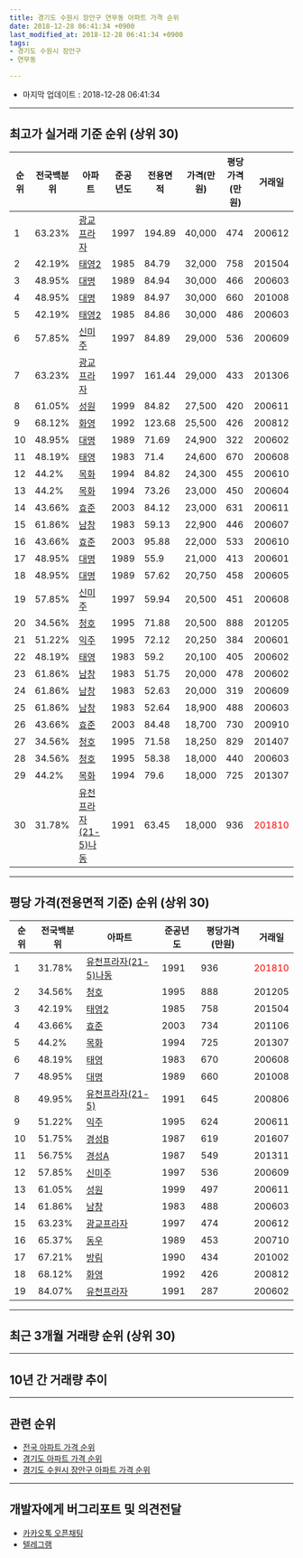 ```yaml
---
title: 경기도 수원시 장안구 연무동 아파트 가격 순위
date: 2018-12-28 06:41:34 +0900
last_modified_at: 2018-12-28 06:41:34 +0900
tags:
- 경기도 수원시 장안구
- 연무동

---
```


* 마지막 업데이트 : 2018-12-28 06:41:34

---

## 최고가 실거래 기준 순위 (상위 30)


|순위|전국백분위|아파트|준공년도|전용면적|가격(만원)|평당가격(만원)|거래일|
|---|---|---|---|---|---|---|---|
|1|63.23%|[광교프라자](https://search.naver.com/search.naver?query=%EA%B2%BD%EA%B8%B0%EB%8F%84+%EC%88%98%EC%9B%90%EC%8B%9C+%EC%9E%A5%EC%95%88%EA%B5%AC+%EC%97%B0%EB%AC%B4%EB%8F%99+%EA%B4%91%EA%B5%90%ED%94%84%EB%9D%BC%EC%9E%90)|1997|194.89|40,000|474|200612|
|2|42.19%|[태영2](https://search.naver.com/search.naver?query=%EA%B2%BD%EA%B8%B0%EB%8F%84+%EC%88%98%EC%9B%90%EC%8B%9C+%EC%9E%A5%EC%95%88%EA%B5%AC+%EC%97%B0%EB%AC%B4%EB%8F%99+%ED%83%9C%EC%98%812)|1985|84.79|32,000|758|201504|
|3|48.95%|[대명](https://search.naver.com/search.naver?query=%EA%B2%BD%EA%B8%B0%EB%8F%84+%EC%88%98%EC%9B%90%EC%8B%9C+%EC%9E%A5%EC%95%88%EA%B5%AC+%EC%97%B0%EB%AC%B4%EB%8F%99+%EB%8C%80%EB%AA%85)|1989|84.94|30,000|466|200603|
|4|48.95%|[대명](https://search.naver.com/search.naver?query=%EA%B2%BD%EA%B8%B0%EB%8F%84+%EC%88%98%EC%9B%90%EC%8B%9C+%EC%9E%A5%EC%95%88%EA%B5%AC+%EC%97%B0%EB%AC%B4%EB%8F%99+%EB%8C%80%EB%AA%85)|1989|84.97|30,000|660|201008|
|5|42.19%|[태영2](https://search.naver.com/search.naver?query=%EA%B2%BD%EA%B8%B0%EB%8F%84+%EC%88%98%EC%9B%90%EC%8B%9C+%EC%9E%A5%EC%95%88%EA%B5%AC+%EC%97%B0%EB%AC%B4%EB%8F%99+%ED%83%9C%EC%98%812)|1985|84.86|30,000|486|200603|
|6|57.85%|[신미주](https://search.naver.com/search.naver?query=%EA%B2%BD%EA%B8%B0%EB%8F%84+%EC%88%98%EC%9B%90%EC%8B%9C+%EC%9E%A5%EC%95%88%EA%B5%AC+%EC%97%B0%EB%AC%B4%EB%8F%99+%EC%8B%A0%EB%AF%B8%EC%A3%BC)|1997|84.89|29,000|536|200609|
|7|63.23%|[광교프라자](https://search.naver.com/search.naver?query=%EA%B2%BD%EA%B8%B0%EB%8F%84+%EC%88%98%EC%9B%90%EC%8B%9C+%EC%9E%A5%EC%95%88%EA%B5%AC+%EC%97%B0%EB%AC%B4%EB%8F%99+%EA%B4%91%EA%B5%90%ED%94%84%EB%9D%BC%EC%9E%90)|1997|161.44|29,000|433|201306|
|8|61.05%|[성원](https://search.naver.com/search.naver?query=%EA%B2%BD%EA%B8%B0%EB%8F%84+%EC%88%98%EC%9B%90%EC%8B%9C+%EC%9E%A5%EC%95%88%EA%B5%AC+%EC%97%B0%EB%AC%B4%EB%8F%99+%EC%84%B1%EC%9B%90)|1999|84.82|27,500|420|200611|
|9|68.12%|[화영](https://search.naver.com/search.naver?query=%EA%B2%BD%EA%B8%B0%EB%8F%84+%EC%88%98%EC%9B%90%EC%8B%9C+%EC%9E%A5%EC%95%88%EA%B5%AC+%EC%97%B0%EB%AC%B4%EB%8F%99+%ED%99%94%EC%98%81)|1992|123.68|25,500|426|200812|
|10|48.95%|[대명](https://search.naver.com/search.naver?query=%EA%B2%BD%EA%B8%B0%EB%8F%84+%EC%88%98%EC%9B%90%EC%8B%9C+%EC%9E%A5%EC%95%88%EA%B5%AC+%EC%97%B0%EB%AC%B4%EB%8F%99+%EB%8C%80%EB%AA%85)|1989|71.69|24,900|322|200602|
|11|48.19%|[태영](https://search.naver.com/search.naver?query=%EA%B2%BD%EA%B8%B0%EB%8F%84+%EC%88%98%EC%9B%90%EC%8B%9C+%EC%9E%A5%EC%95%88%EA%B5%AC+%EC%97%B0%EB%AC%B4%EB%8F%99+%ED%83%9C%EC%98%81)|1983|71.4|24,600|670|200608|
|12|44.2%|[목화](https://search.naver.com/search.naver?query=%EA%B2%BD%EA%B8%B0%EB%8F%84+%EC%88%98%EC%9B%90%EC%8B%9C+%EC%9E%A5%EC%95%88%EA%B5%AC+%EC%97%B0%EB%AC%B4%EB%8F%99+%EB%AA%A9%ED%99%94)|1994|84.82|24,300|455|200610|
|13|44.2%|[목화](https://search.naver.com/search.naver?query=%EA%B2%BD%EA%B8%B0%EB%8F%84+%EC%88%98%EC%9B%90%EC%8B%9C+%EC%9E%A5%EC%95%88%EA%B5%AC+%EC%97%B0%EB%AC%B4%EB%8F%99+%EB%AA%A9%ED%99%94)|1994|73.26|23,000|450|200604|
|14|43.66%|[효준](https://search.naver.com/search.naver?query=%EA%B2%BD%EA%B8%B0%EB%8F%84+%EC%88%98%EC%9B%90%EC%8B%9C+%EC%9E%A5%EC%95%88%EA%B5%AC+%EC%97%B0%EB%AC%B4%EB%8F%99+%ED%9A%A8%EC%A4%80)|2003|84.12|23,000|631|200611|
|15|61.86%|[남창](https://search.naver.com/search.naver?query=%EA%B2%BD%EA%B8%B0%EB%8F%84+%EC%88%98%EC%9B%90%EC%8B%9C+%EC%9E%A5%EC%95%88%EA%B5%AC+%EC%97%B0%EB%AC%B4%EB%8F%99+%EB%82%A8%EC%B0%BD)|1983|59.13|22,900|446|200607|
|16|43.66%|[효준](https://search.naver.com/search.naver?query=%EA%B2%BD%EA%B8%B0%EB%8F%84+%EC%88%98%EC%9B%90%EC%8B%9C+%EC%9E%A5%EC%95%88%EA%B5%AC+%EC%97%B0%EB%AC%B4%EB%8F%99+%ED%9A%A8%EC%A4%80)|2003|95.88|22,000|533|200610|
|17|48.95%|[대명](https://search.naver.com/search.naver?query=%EA%B2%BD%EA%B8%B0%EB%8F%84+%EC%88%98%EC%9B%90%EC%8B%9C+%EC%9E%A5%EC%95%88%EA%B5%AC+%EC%97%B0%EB%AC%B4%EB%8F%99+%EB%8C%80%EB%AA%85)|1989|55.9|21,000|413|200601|
|18|48.95%|[대명](https://search.naver.com/search.naver?query=%EA%B2%BD%EA%B8%B0%EB%8F%84+%EC%88%98%EC%9B%90%EC%8B%9C+%EC%9E%A5%EC%95%88%EA%B5%AC+%EC%97%B0%EB%AC%B4%EB%8F%99+%EB%8C%80%EB%AA%85)|1989|57.62|20,750|458|200605|
|19|57.85%|[신미주](https://search.naver.com/search.naver?query=%EA%B2%BD%EA%B8%B0%EB%8F%84+%EC%88%98%EC%9B%90%EC%8B%9C+%EC%9E%A5%EC%95%88%EA%B5%AC+%EC%97%B0%EB%AC%B4%EB%8F%99+%EC%8B%A0%EB%AF%B8%EC%A3%BC)|1997|59.94|20,500|451|200608|
|20|34.56%|[청호](https://search.naver.com/search.naver?query=%EA%B2%BD%EA%B8%B0%EB%8F%84+%EC%88%98%EC%9B%90%EC%8B%9C+%EC%9E%A5%EC%95%88%EA%B5%AC+%EC%97%B0%EB%AC%B4%EB%8F%99+%EC%B2%AD%ED%98%B8)|1995|71.88|20,500|888|201205|
|21|51.22%|[익주](https://search.naver.com/search.naver?query=%EA%B2%BD%EA%B8%B0%EB%8F%84+%EC%88%98%EC%9B%90%EC%8B%9C+%EC%9E%A5%EC%95%88%EA%B5%AC+%EC%97%B0%EB%AC%B4%EB%8F%99+%EC%9D%B5%EC%A3%BC)|1995|72.12|20,250|384|200601|
|22|48.19%|[태영](https://search.naver.com/search.naver?query=%EA%B2%BD%EA%B8%B0%EB%8F%84+%EC%88%98%EC%9B%90%EC%8B%9C+%EC%9E%A5%EC%95%88%EA%B5%AC+%EC%97%B0%EB%AC%B4%EB%8F%99+%ED%83%9C%EC%98%81)|1983|59.2|20,100|405|200602|
|23|61.86%|[남창](https://search.naver.com/search.naver?query=%EA%B2%BD%EA%B8%B0%EB%8F%84+%EC%88%98%EC%9B%90%EC%8B%9C+%EC%9E%A5%EC%95%88%EA%B5%AC+%EC%97%B0%EB%AC%B4%EB%8F%99+%EB%82%A8%EC%B0%BD)|1983|51.75|20,000|478|200602|
|24|61.86%|[남창](https://search.naver.com/search.naver?query=%EA%B2%BD%EA%B8%B0%EB%8F%84+%EC%88%98%EC%9B%90%EC%8B%9C+%EC%9E%A5%EC%95%88%EA%B5%AC+%EC%97%B0%EB%AC%B4%EB%8F%99+%EB%82%A8%EC%B0%BD)|1983|52.63|20,000|319|200609|
|25|61.86%|[남창](https://search.naver.com/search.naver?query=%EA%B2%BD%EA%B8%B0%EB%8F%84+%EC%88%98%EC%9B%90%EC%8B%9C+%EC%9E%A5%EC%95%88%EA%B5%AC+%EC%97%B0%EB%AC%B4%EB%8F%99+%EB%82%A8%EC%B0%BD)|1983|52.64|18,900|488|200603|
|26|43.66%|[효준](https://search.naver.com/search.naver?query=%EA%B2%BD%EA%B8%B0%EB%8F%84+%EC%88%98%EC%9B%90%EC%8B%9C+%EC%9E%A5%EC%95%88%EA%B5%AC+%EC%97%B0%EB%AC%B4%EB%8F%99+%ED%9A%A8%EC%A4%80)|2003|84.48|18,700|730|200910|
|27|34.56%|[청호](https://search.naver.com/search.naver?query=%EA%B2%BD%EA%B8%B0%EB%8F%84+%EC%88%98%EC%9B%90%EC%8B%9C+%EC%9E%A5%EC%95%88%EA%B5%AC+%EC%97%B0%EB%AC%B4%EB%8F%99+%EC%B2%AD%ED%98%B8)|1995|71.58|18,250|829|201407|
|28|34.56%|[청호](https://search.naver.com/search.naver?query=%EA%B2%BD%EA%B8%B0%EB%8F%84+%EC%88%98%EC%9B%90%EC%8B%9C+%EC%9E%A5%EC%95%88%EA%B5%AC+%EC%97%B0%EB%AC%B4%EB%8F%99+%EC%B2%AD%ED%98%B8)|1995|58.38|18,000|440|200603|
|29|44.2%|[목화](https://search.naver.com/search.naver?query=%EA%B2%BD%EA%B8%B0%EB%8F%84+%EC%88%98%EC%9B%90%EC%8B%9C+%EC%9E%A5%EC%95%88%EA%B5%AC+%EC%97%B0%EB%AC%B4%EB%8F%99+%EB%AA%A9%ED%99%94)|1994|79.6|18,000|725|201307|
|30|31.78%|[유천프라자(21-5)나동](https://search.naver.com/search.naver?query=%EA%B2%BD%EA%B8%B0%EB%8F%84+%EC%88%98%EC%9B%90%EC%8B%9C+%EC%9E%A5%EC%95%88%EA%B5%AC+%EC%97%B0%EB%AC%B4%EB%8F%99+%EC%9C%A0%EC%B2%9C%ED%94%84%EB%9D%BC%EC%9E%90%2821-5%29%EB%82%98%EB%8F%99)|1991|63.45|18,000|936|<span style="color:red">201810</span>|


---

## 평당 가격(전용면적 기준) 순위 (상위 30)


|순위|전국백분위|아파트|준공년도|평당가격(만원)|거래일|
|---|---|---|---|---|---|
|1|31.78%|[유천프라자(21-5)나동](https://search.naver.com/search.naver?query=%EA%B2%BD%EA%B8%B0%EB%8F%84+%EC%88%98%EC%9B%90%EC%8B%9C+%EC%9E%A5%EC%95%88%EA%B5%AC+%EC%97%B0%EB%AC%B4%EB%8F%99+%EC%9C%A0%EC%B2%9C%ED%94%84%EB%9D%BC%EC%9E%90%2821-5%29%EB%82%98%EB%8F%99)|1991|936|<span style="color:red">201810</span>|
|2|34.56%|[청호](https://search.naver.com/search.naver?query=%EA%B2%BD%EA%B8%B0%EB%8F%84+%EC%88%98%EC%9B%90%EC%8B%9C+%EC%9E%A5%EC%95%88%EA%B5%AC+%EC%97%B0%EB%AC%B4%EB%8F%99+%EC%B2%AD%ED%98%B8)|1995|888|201205|
|3|42.19%|[태영2](https://search.naver.com/search.naver?query=%EA%B2%BD%EA%B8%B0%EB%8F%84+%EC%88%98%EC%9B%90%EC%8B%9C+%EC%9E%A5%EC%95%88%EA%B5%AC+%EC%97%B0%EB%AC%B4%EB%8F%99+%ED%83%9C%EC%98%812)|1985|758|201504|
|4|43.66%|[효준](https://search.naver.com/search.naver?query=%EA%B2%BD%EA%B8%B0%EB%8F%84+%EC%88%98%EC%9B%90%EC%8B%9C+%EC%9E%A5%EC%95%88%EA%B5%AC+%EC%97%B0%EB%AC%B4%EB%8F%99+%ED%9A%A8%EC%A4%80)|2003|734|201106|
|5|44.2%|[목화](https://search.naver.com/search.naver?query=%EA%B2%BD%EA%B8%B0%EB%8F%84+%EC%88%98%EC%9B%90%EC%8B%9C+%EC%9E%A5%EC%95%88%EA%B5%AC+%EC%97%B0%EB%AC%B4%EB%8F%99+%EB%AA%A9%ED%99%94)|1994|725|201307|
|6|48.19%|[태영](https://search.naver.com/search.naver?query=%EA%B2%BD%EA%B8%B0%EB%8F%84+%EC%88%98%EC%9B%90%EC%8B%9C+%EC%9E%A5%EC%95%88%EA%B5%AC+%EC%97%B0%EB%AC%B4%EB%8F%99+%ED%83%9C%EC%98%81)|1983|670|200608|
|7|48.95%|[대명](https://search.naver.com/search.naver?query=%EA%B2%BD%EA%B8%B0%EB%8F%84+%EC%88%98%EC%9B%90%EC%8B%9C+%EC%9E%A5%EC%95%88%EA%B5%AC+%EC%97%B0%EB%AC%B4%EB%8F%99+%EB%8C%80%EB%AA%85)|1989|660|201008|
|8|49.95%|[유천프라자(21-5)](https://search.naver.com/search.naver?query=%EA%B2%BD%EA%B8%B0%EB%8F%84+%EC%88%98%EC%9B%90%EC%8B%9C+%EC%9E%A5%EC%95%88%EA%B5%AC+%EC%97%B0%EB%AC%B4%EB%8F%99+%EC%9C%A0%EC%B2%9C%ED%94%84%EB%9D%BC%EC%9E%90%2821-5%29)|1991|645|200806|
|9|51.22%|[익주](https://search.naver.com/search.naver?query=%EA%B2%BD%EA%B8%B0%EB%8F%84+%EC%88%98%EC%9B%90%EC%8B%9C+%EC%9E%A5%EC%95%88%EA%B5%AC+%EC%97%B0%EB%AC%B4%EB%8F%99+%EC%9D%B5%EC%A3%BC)|1995|624|200611|
|10|51.75%|[경성B](https://search.naver.com/search.naver?query=%EA%B2%BD%EA%B8%B0%EB%8F%84+%EC%88%98%EC%9B%90%EC%8B%9C+%EC%9E%A5%EC%95%88%EA%B5%AC+%EC%97%B0%EB%AC%B4%EB%8F%99+%EA%B2%BD%EC%84%B1B)|1987|619|201607|
|11|56.75%|[경성A](https://search.naver.com/search.naver?query=%EA%B2%BD%EA%B8%B0%EB%8F%84+%EC%88%98%EC%9B%90%EC%8B%9C+%EC%9E%A5%EC%95%88%EA%B5%AC+%EC%97%B0%EB%AC%B4%EB%8F%99+%EA%B2%BD%EC%84%B1A)|1987|549|201311|
|12|57.85%|[신미주](https://search.naver.com/search.naver?query=%EA%B2%BD%EA%B8%B0%EB%8F%84+%EC%88%98%EC%9B%90%EC%8B%9C+%EC%9E%A5%EC%95%88%EA%B5%AC+%EC%97%B0%EB%AC%B4%EB%8F%99+%EC%8B%A0%EB%AF%B8%EC%A3%BC)|1997|536|200609|
|13|61.05%|[성원](https://search.naver.com/search.naver?query=%EA%B2%BD%EA%B8%B0%EB%8F%84+%EC%88%98%EC%9B%90%EC%8B%9C+%EC%9E%A5%EC%95%88%EA%B5%AC+%EC%97%B0%EB%AC%B4%EB%8F%99+%EC%84%B1%EC%9B%90)|1999|497|200611|
|14|61.86%|[남창](https://search.naver.com/search.naver?query=%EA%B2%BD%EA%B8%B0%EB%8F%84+%EC%88%98%EC%9B%90%EC%8B%9C+%EC%9E%A5%EC%95%88%EA%B5%AC+%EC%97%B0%EB%AC%B4%EB%8F%99+%EB%82%A8%EC%B0%BD)|1983|488|200603|
|15|63.23%|[광교프라자](https://search.naver.com/search.naver?query=%EA%B2%BD%EA%B8%B0%EB%8F%84+%EC%88%98%EC%9B%90%EC%8B%9C+%EC%9E%A5%EC%95%88%EA%B5%AC+%EC%97%B0%EB%AC%B4%EB%8F%99+%EA%B4%91%EA%B5%90%ED%94%84%EB%9D%BC%EC%9E%90)|1997|474|200612|
|16|65.37%|[동우](https://search.naver.com/search.naver?query=%EA%B2%BD%EA%B8%B0%EB%8F%84+%EC%88%98%EC%9B%90%EC%8B%9C+%EC%9E%A5%EC%95%88%EA%B5%AC+%EC%97%B0%EB%AC%B4%EB%8F%99+%EB%8F%99%EC%9A%B0)|1989|453|200710|
|17|67.21%|[방림](https://search.naver.com/search.naver?query=%EA%B2%BD%EA%B8%B0%EB%8F%84+%EC%88%98%EC%9B%90%EC%8B%9C+%EC%9E%A5%EC%95%88%EA%B5%AC+%EC%97%B0%EB%AC%B4%EB%8F%99+%EB%B0%A9%EB%A6%BC)|1990|434|201002|
|18|68.12%|[화영](https://search.naver.com/search.naver?query=%EA%B2%BD%EA%B8%B0%EB%8F%84+%EC%88%98%EC%9B%90%EC%8B%9C+%EC%9E%A5%EC%95%88%EA%B5%AC+%EC%97%B0%EB%AC%B4%EB%8F%99+%ED%99%94%EC%98%81)|1992|426|200812|
|19|84.07%|[유천프라자](https://search.naver.com/search.naver?query=%EA%B2%BD%EA%B8%B0%EB%8F%84+%EC%88%98%EC%9B%90%EC%8B%9C+%EC%9E%A5%EC%95%88%EA%B5%AC+%EC%97%B0%EB%AC%B4%EB%8F%99+%EC%9C%A0%EC%B2%9C%ED%94%84%EB%9D%BC%EC%9E%90)|1991|287|200602|


---

## 최근 3개월 거래량 순위 (상위 30)


<div style="width:100%;">
    <canvas id="deal_count_ranking" height="250"></canvas>
</div>


<script>
new Chart(document.getElementById("deal_count_ranking"), {
    type: 'horizontalBar',
    data: {
        labels: ['대명', '남창', '성원', '신미주', '태영2', '목화', '유천프라자', '유천프라자(21-5)나동'],
        datasets: [{
            label: '실거래 수',
            data: [9, 4, 4, 2, 2, 1, 1, 1],
            borderColor: "rgba(255, 0, 128, 1)",
            backgroundColor: "rgba(255, 0, 128, 0.5)",
            fill: false,
        }]
    },
    options: {
        responsive: true,
        title: {
            display: true,
            text: '최근 3개월 거래량 순위'
        },
        tooltips: {
            mode: 'index',
            intersect: false,
            callbacks: {
                title: function(tooltipItems, data) {
                    return "실거래 수:";
                },
                label: function(tooltipItem, data) {
                    return data.labels[tooltipItem.index] + ": " + tooltipItem.xLabel;
                }
            }
        },
        hover: {
            mode: 'nearest',
            intersect: true
        },
        scales: {
            xAxes: [{
                display: true,
                scaleLabel: {
                    display: true,
                    labelString: '실거래 수'
                },
                ticks: {
                    suggestedMin: 0,
                }
            }],
            yAxes: [{
                display: true,
                ticks: {
                    autoSkip: false,
                    callback: function(value, index, values) {
                        if (value.length > 15)
                            return value.substr(0, 13) + "...";
                        else
                            return value;
                    }
                },
                scaleLabel: {
                    display: false,
                }
            }]
        }
    }
});

</script>


---

## 10년 간 거래량 추이


<div style="width:100%;">
    <canvas id="deal_progress" height="250"></canvas>
</div>

<script>
new Chart(document.getElementById("deal_progress"), {
    type: 'line',
    data: {
        labels: ['200812','200901','200902','200903','200904','200905','200906','200907','200908','200909','200910','200911','200912','201001','201002','201003','201004','201005','201006','201007','201008','201009','201010','201011','201012','201101','201102','201103','201104','201105','201106','201107','201108','201109','201110','201111','201112','201201','201202','201203','201204','201205','201206','201207','201208','201209','201210','201211','201212','201301','201302','201303','201304','201305','201306','201307','201308','201309','201310','201311','201312','201401','201402','201403','201404','201405','201406','201407','201408','201409','201410','201411','201412','201501','201502','201503','201504','201505','201506','201507','201508','201509','201510','201511','201512','201601','201602','201603','201604','201605','201606','201607','201608','201609','201610','201611','201612','201701','201702','201703','201704','201705','201706','201707','201708','201709','201710','201711','201712','201801','201802','201803','201804','201805','201806','201807','201808','201809','201810','201811','201812'],
        datasets: [{
            label: '실거래 수',
            pointRadius: 1,
            data: [2, 3, 1, 5, 4, 3, 13, 3, 2, 7, 3, 2, 5, 3, 4, 4, 4, 2, 9, 2, 8, 2, 8, 1, 10, 9, 13, 9, 6, 2, 4, 8, 16, 2, 6, 8, 7, 12, 3, 10, 2, 5, 6, 8, 2, 2, 7, 6, 1, 2, 3, 3, 14, 5, 7, 9, 6, 3, 6, 6, 4, 9, 7, 10, 4, 6, 5, 8, 10, 9, 8, 8, 4, 13, 6, 14, 18, 12, 12, 11, 7, 3, 17, 12, 5, 5, 7, 14, 14, 11, 19, 8, 11, 8, 9, 8, 10, 5, 9, 15, 13, 5, 7, 7, 5, 9, 7, 1, 3, 5, 5, 4, 6, 10, 14, 4, 12, 10, 13, 5, 6],
            borderColor: "rgba(255, 201, 14, 1)",
            backgroundColor: "rgba(255, 201, 14, 0.5)",
            fill: true,
        }]
    },
    options: {
        responsive: true,
        title: {
            display: true,
            text: '10년간 거래량 추이'
        },
        tooltips: {
            mode: 'index',
            intersect: false,
        },
        hover: {
            mode: 'nearest',
            intersect: true
        },
        scales: {
            xAxes: [{
                display: true,
                scaleLabel: {
                    display: true,
                    labelString: '년/월'
                }
            }],
            yAxes: [{
                display: true,
                ticks: {
                    suggestedMin: 0,
                },
                scaleLabel: {
                    display: true,
                    labelString: '실거래 수'
                }
            }]
        }
    }
});

</script>


---

## 관련 순위

- [전국 아파트 가격 순위](https://inasie.github.io/apt-ranking/전국)
- [경기도 아파트 가격 순위](https://inasie.github.io/apt-ranking/경기도)
- [경기도 수원시 장안구 아파트 가격 순위](https://inasie.github.io/apt-ranking/경기도-수원시-장안구)


---

## 개발자에게 버그리포트 및 의견전달

- [카카오톡 오픈채팅](https://open.kakao.com/o/gLJUAP4)
- [텔레그램](https://t.me/inasie)

